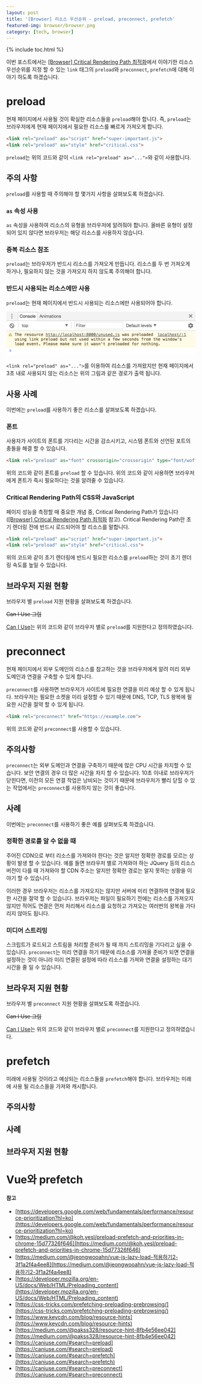 ```yaml
---
layout: post
title: '[Browser] 리소스 우선순위 - preload, preconnect, prefetch'
featured-img: browser/browser.png
category: [tech, browser]
---
```

{% include toc.html %}

이번 포스트에서는 [[Browser] Critical Rendering Path 최적화](/tech/browser/critical-rendering-path/#리소스-우선순위-지정)에서 이야기한 리소스 우선순위를 지정 할 수 있는 `link` 태그의 `preload`와 `preconnect`, `prefetch`에 대해 이야기 하도록 하겠습니다. 

# preload
현재 페이지에서 사용될 것이 확실한 리소스들을 `preload`해야 합니다. 즉, `preload`는 브라우저에게 현재 페이지에서 필요한 리소스를 빠르게 가져오게 합니다.

```html
<link rel="preload" as="script" href="super-important.js">
<link rel="preload" as="style" href="critical.css">
```

`preload`는 위의 코드와 같이 `<link rel="preload" as="...">`와 같이 사용합니다.

## 주의 사항
`preload`를 사용할 때 주의해야 할 몇가지 사항을 살펴보도록 하겠습니다.

### `as` 속성 사용
`as` 속성을 사용하여 리소스의 유형을 브라우저에 알려줘야 합니다. 올바른 유형이 설정되어 있지 않다면 브라우저는 해당 리소스를 사용하지 않습니다.

### 중복 리소스 참조
`preload`는 브라우저가 반드시 리소스를 가져오게 만듭니다. 리소스를 두 번 가져오게 하거나, 필요하지 않는 것을 가져오지 하지 않도록 주의해야 합니다.

### 반드시 사용되는 리소스에만 사용
`preload`는 현재 페이지에서 반드시 사용되는 리소스에만 사용되어야 합니다.

![preload 경고](/assets/img/posts/browser/res_prio_timeout.png)

`<link rel="preload" as="...">`를 이용하여 리소스를 가져왔지만 현재 페이지에서 3초 내로 사용되지 않는 리소스는 위의 그림과 같은 경로가 출력 됩니다.

## 사용 사례
이번에는 `preload`를 사용하기 좋은 리소스를 살펴보도록 하겠습니다.

### 폰트
사용자가 사이트의 폰트를 기다리는 시간을 감소시키고, 시스템 폰트와 선언된 포트의 충돌을 해결 할 수 있습니다.

```html
<link rel="preload" as="font" crossorigin="crossorigin" type="font/woff2" href="myfont.woff2">
```

위의 코드와 같이 폰트를 `preload` 할 수 있습니다. 위의 코드와 같이 사용하면 브라우저에게 폰트가 즉시 필요하다는 것을 알려줄 수 있습니다.

### Critical Rendering Path의 CSS와 JavaScript
페이지 성능을 측정할 때 중요한 개념 중, Critical Rendering Path가 있습니다([[Browser] Critical Rendering Path 최적화](/tech/browser/critical-rendering-path) 참고). Critical Rendering Path란 초기 렌더링 전에 반드시 로드되어야 할 리소스를 말합니다.

```html
<link rel="preload" as="script" href="super-important.js">
<link rel="preload" as="style" href="critical.css">
```

위의 코드와 같이 초기 렌더링에 반드시 필요한 리소스를 `preload`하는 것이 초기 렌더링 속도를 높일 수 있습니다.

## 브라우저 지원 현황
브라우저 별 `preload` 지원 현황을 살펴보도록 하겠습니다.

~~Can I Use 그림~~

[Can I Use](https://caniuse.com/#search=preload)는 위의 코드와 같이 브라우저 별로 `preload`를 지원한다고 정의하였습니다.

# preconnect
현재 페이지에서 외부 도메인의 리소스를 참고하는 것을 브라우저에게 알려 미리 외부 도메인과 연결을 구축할 수 있게 합니다.

`preconnect`를 사용하면 브라우저가 사이트에 필요한 연결을 미리 예상 할 수 있게 됩니다. 브라우저는 필요한 소켓을 미리 설정할 수 있기 때문에 DNS, TCP, TLS 왕복에 필요한 시간을 절약 할 수 있게 됩니다.

```html
<link rel="preconnect" href="https://example.com">
```

위의 코드와 같이 `preconnect`를 사용할 수 있습니다.

## 주의사항
`preconnect`는  외부 도메인과 연결을 구축하기 때문에 많은 CPU 시간을 차지할 수 있습니다. 보안 연결의 경우 더 많은 시간을 차지 할 수 있습니다. 10초 이내로 브라우저가 닫힌다면, 이전의 모든 연결 작업은 낭비되는 것이기 때문에 브라우저가 빨리 닫힐 수 있는 작업에서는 `preconnect`를 사용하지 않는 것이 좋습니다.

## 사례
이번에는 `preconnect`를 사용하기 좋은 예를 살펴보도록 하겠습니다.

### 정확한 경로를 알 수 없을 때
주어진 CDN으로 부터 리소스를 가져와야 한다는 것은 알지만 정확한 경로를 모르는 상황이 발생 할 수 있습니다. 예를 들면 브라우저 별로 가져와야 하는 JQuery 등의 리소스 버전이 다를 때 가져와야 할 CDN 주소는 알지만 정확한 경로는 알지 못하는 상황을 이야기 할 수 있습니다.

이러한 경우 브라우저는 리소스를 가져오지는 않지만 서버에 미리 연결하여 연결에 필요한 시간을 절약 할 수 있습니다. 브라우저는 파일이 필요하기 전에는 리소스를 가져오지 않지만 적어도 연결은 먼저 처리해서 리소스를 요청하고 가져오는 여러번의 왕복을 가다리지 않아도 됩니다.

### 미디어 스트리밍
스크립트가 로드되고 스트림을 처리할 준비가 될 때 까지 스트리밍을 기다리고 싶을 수 있습니다. `preconnect`는 미리 연결을 하기 때문에 리소스를 가져올 준비가 되면 연결을 설정하는 것이 아니라 미리 연결된 설정에 따라 리소스를 가져와 연결을 설정하는 대기 시간을 줄 일 수 있습니다.

## 브라우저 지원 현황
브라우저 별 `preconnect` 지원 현황을 살펴보도록 하겠습니다.

~~Can I Use 그림~~

[Can I Use](https://caniuse.com/#search=preconnect)는 위의 코드와 같이 브라우저 별로 `preconnect`를 지원한다고 정의하였습니다.

# prefetch
미래에 사용될 것이라고 예상되는 리소스들을 `prefetch`해야 합니다. 브라우저는 미래에 사용 될 리소스들을 가져와 캐시합니다.

## 주의사항

## 사례

## 브라우저 지원 현황

# Vue와 prefetch

#### 참고
- [https://developers.google.com/web/fundamentals/performance/resource-prioritization?hl=ko](https://developers.google.com/web/fundamentals/performance/resource-prioritization?hl=ko)
- [https://medium.com/@koh.yesl/preload-prefetch-and-priorities-in-chrome-15d77326f646](https://medium.com/@koh.yesl/preload-prefetch-and-priorities-in-chrome-15d77326f646)
- [https://medium.com/@jeongwooahn/vue-js-lazy-load-적용하기2-3f1a2f4a4ee8](https://medium.com/@jeongwooahn/vue-js-lazy-load-적용하기2-3f1a2f4a4ee8)
- [https://developer.mozilla.org/en-US/docs/Web/HTML/Preloading_content](https://developer.mozilla.org/en-US/docs/Web/HTML/Preloading_content)
- [https://css-tricks.com/prefetching-preloading-prebrowsing/](https://css-tricks.com/prefetching-preloading-prebrowsing/)
- [https://www.keycdn.com/blog/resource-hints](https://www.keycdn.com/blog/resource-hints)
- [https://medium.com/@pakss328/resource-hint-8fb4e56ee042](https://medium.com/@pakss328/resource-hint-8fb4e56ee042)
- [https://caniuse.com/#search=preload](https://caniuse.com/#search=preload)
- [https://caniuse.com/#search=prefetch](https://caniuse.com/#search=prefetch)
- [https://caniuse.com/#search=preconnect](https://caniuse.com/#search=preconnect)